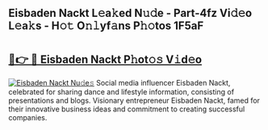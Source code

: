 ## Eisbaden Nackt L𝚎a𝚔ed N𝚞𝚍e - Part-4fz Vi𝚍𝚎o L𝚎a𝚔s - H𝚘𝚝 O𝚗𝚕yf𝚊ns P𝚑𝚘tos 1F5aF

# <h2><a href="http://kf6j38t.oniu.top/?m=Eisbaden+Nackt">🔗👉 🔴 Eisbaden Nackt P𝚑ot𝚘𝚜 V𝚒d𝚎o</a></h2>

[![Eisbaden Nackt Nu𝚍e𝚜](https://i.imgur.com/0qMVB7G.gif)](http://kf6j38t.oniu.top/?m=Eisbaden+Nackt)
Social media influencer Eisbaden Nackt, celebrated for sharing dance and lifestyle information, consisting of presentations and blogs. Visionary entrepreneur Eisbaden Nackt, famed for their innovative business ideas and commitment to creating successful companies.  
